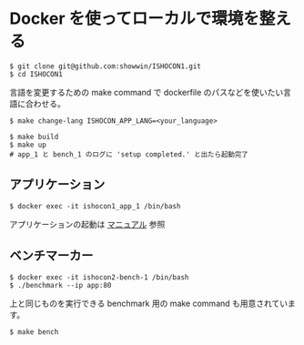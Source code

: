 # Docker を使ってローカルで環境を整える

```
$ git clone git@github.com:showwin/ISHOCON1.git
$ cd ISHOCON1
```

言語を変更するための make command で dockerfile のパスなどを使いたい言語に合わせる。

```
$ make change-lang ISHOCON_APP_LANG=<your_language>
```

```
$ make build
$ make up
# app_1 と bench_1 のログに 'setup completed.' と出たら起動完了
```

## アプリケーション

```
$ docker exec -it ishocon1_app_1 /bin/bash
```

アプリケーションの起動は [マニュアル](https://github.com/showwin/ISHOCON2/blob/master/doc/manual.md) 参照


## ベンチマーカー

```
$ docker exec -it ishocon2-bench-1 /bin/bash
$ ./benchmark --ip app:80
```

上と同じものを実行できる benchmark 用の make command も用意されています。

```
$ make bench
```
